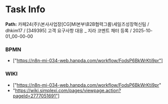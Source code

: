 # Task Info

**Path:** 카페24(주)\본사사업장\[CG]MI본부\B2B협력그룹\세일즈성장혁신팀 / dhkim17 / [349395] 고객 요구사항 대응 _ 지라 코멘트 채터 등록 / 2025-10-01_00-00-00

### BPMN
- ["https://n8n-mi-034-web.hanpda.com/workflow/FodsP6BkWrKti9pr"]

### WIKI
- ["https://n8n-mi-034-web.hanpda.com/workflow/FodsP6BkWrKti9pr"
- "https://wiki.simplexi.com/pages/viewpage.action?pageId=2777051691"]

